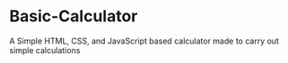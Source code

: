 # Basic-Calculator
A Simple HTML, CSS, and JavaScript based calculator made to carry out simple calculations
